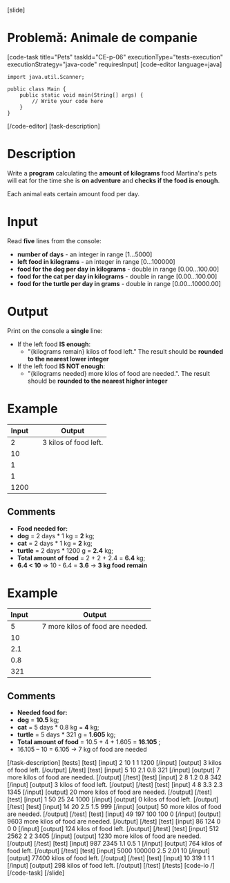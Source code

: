 [slide]
# Problemă: Animale de companie
[code-task title="Pets" taskId="CE-p-06" executionType="tests-execution" executionStrategy="java-code" requiresInput]
[code-editor language=java]
```
import java.util.Scanner;

public class Main {
    public static void main(String[] args) {
        // Write your code here
    }
}
```
[/code-editor]
[task-description]
# Description

Write a **program** calculating the **amount of kilograms** food Martina\'s pets will eat for the time she is **on adventure** and **checks if the food is enough**. 

Each animal eats certain amount food per day.

# Input
Read **five** lines from the console:
- **number of days** - an integer in range \[1…5000\]
- **left food in kilograms** - an integer in range \[0…100000\]
- **food for the dog per day in kilograms** - double in range \[0.00…100.00\]
- **food for the cat per day in kilograms** - double in range \[0.00…100.00\]
- **food for the turtle per day in grams** - double in range \[0.00…10000.00\]

# Output
Print on the console a **single** line:
- If the left food **IS enough**:
  - "\{kilograms remain\} kilos of food left." The result should be **rounded to the nearest lower integer**
- If the left food **IS NOT enough**:
  - "\{kilograms needed\} more kilos of food are needed.". The result should be **rounded to the nearest higher integer**

# Example
| **Input**  | | **Output** |
| --- | --- | --- |
| 2 | | 3 kilos of food left. |
| 10 | |  |
| 1 | |  |
| 1 | |  |
| 1200 | |  |

## Comments
- **Food needed for:**
- **dog** = 2 days \* 1 kg = **2** kg;
- **cat** = 2 days \* 1 kg = **2** kg;
- **turtle** = 2 days \* 1200 g = **2.4** kg;
- **Total amount of food** = 2 + 2 + 2.4 = **6.4** kg;
- **6.4 < 10** => 10 - 6.4 = **3.6** -> **3 kg food remain**

# Example
| **Input**  | | **Output** |
| --- | --- | --- |
| 5 | | 7 more kilos of food are needed. |
| 10 | |  |
| 2.1 | |  |
| 0.8 | |  |
| 321 | |  |

## Comments
- **Needed food for:**
- **dog** = **10.5** kg;
- **cat** = 5 days \* 0.8 kg = **4** kg;
- **turtle** = 5 days \* 321 g = **1.605** kg;
- **Total amount of food** = 10.5 + 4 + 1.605 = **16.105** ;
- 16.105 – 10 = 6.105 -> 7 kg of food are needed

[/task-description]
[tests]
[test]
[input]
2
10
1
1
1200
[/input]
[output]
3 kilos of food left.
[/output]
[/test]
[test]
[input]
5
10
2.1
0.8
321
[/input]
[output]
7 more kilos of food are needed.
[/output]
[/test]
[test]
[input]
2
8
1.2
0.8
342
[/input]
[output]
3 kilos of food left.
[/output]
[/test]
[test]
[input]
4
8
3.3
2.3
1345
[/input]
[output]
20 more kilos of food are needed.
[/output]
[/test]
[test]
[input]
1
50
25
24
1000
[/input]
[output]
0 kilos of food left.
[/output]
[/test]
[test]
[input]
14
20
2.5
1.5
999
[/input]
[output]
50 more kilos of food are needed.
[/output]
[/test]
[test]
[input]
49
197
100
100
0
[/input]
[output]
9603 more kilos of food are needed.
[/output]
[/test]
[test]
[input]
86
124
0
0
0
[/input]
[output]
124 kilos of food left.
[/output]
[/test]
[test]
[input]
512
2562
2
2
3405
[/input]
[output]
1230 more kilos of food are needed.
[/output]
[/test]
[test]
[input]
987
2345
1.1
0.5
1
[/input]
[output]
764 kilos of food left.
[/output]
[/test]
[test]
[input]
5000
100000
2.5
2.01
10
[/input]
[output]
77400 kilos of food left.
[/output]
[/test]
[test]
[input]
10
319
1
1
1
[/input]
[output]
298 kilos of food left.
[/output]
[/test]
[/tests]
[code-io /]
[/code-task]
[/slide]